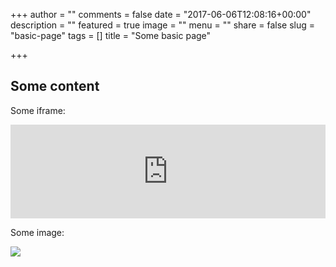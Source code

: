 +++
author = ""
comments = false
date = "2017-06-06T12:08:16+00:00"
description = ""
featured = true
image = ""
menu = ""
share = false
slug = "basic-page"
tags = []
title = "Some basic page"

+++
## Some content

Some iframe:

<iframe width="100%" height="auto" src="https://www.youtube.com/embed/MhkGQAoc7bc" frameborder="0" allowfullscreen="" async="" preload=""></iframe>

Some image:

![](/uploads/2017/06/06/57041529-zoidberg-wallpapers.jpg)